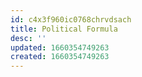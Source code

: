 ```yaml
---
id: c4x3f960ic0768chrvdsach
title: Political Formula
desc: ''
updated: 1660354749263
created: 1660354749263
---
```


